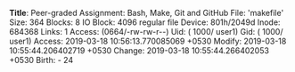 **Title**: Peer-graded Assignment: Bash, Make, Git and GitHub
  File: 'makefile'
  Size: 364       	Blocks: 8          IO Block: 4096   regular file
Device: 801h/2049d	Inode: 684368      Links: 1
Access: (0664/-rw-rw-r--)  Uid: ( 1000/   user1)   Gid: ( 1000/   user1)
Access: 2019-03-18 10:56:13.770085069 +0530
Modify: 2019-03-18 10:55:44.206402719 +0530
Change: 2019-03-18 10:55:44.266402053 +0530
 Birth: -
24
